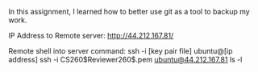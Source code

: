 In this assignment, I learned how to better use git as a tool to backup my work.

IP Address to Remote server: http://44.212.167.81/

Remote shell into server command:  ssh -i [key pair file] ubuntu@[ip address]
                                ssh -i CS260\$Reviewer260$.pem ubuntu@44.212.167.81
                                ls -l

